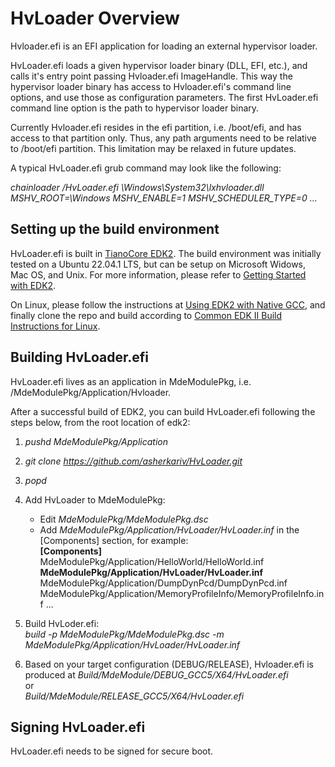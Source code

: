 # HvLoader Overview
Hvloader.efi is an EFI application for loading an external hypervisor loader.

HvLoader.efi loads a given hypervisor loader binary (DLL, EFI, etc.), and calls
it's entry point passing Hvloader.efi ImageHandle. 
This way the hypervisor loader binary has access to Hvloader.efi's command 
line options, and use those as configuration parameters.
The first HvLoader.efi command line option is the path to hypervisor loader 
binary.

Currently Hvloader.efi resides in the efi partition, i.e. /boot/efi, and has
access to that partition only. Thus, any path arguments need to be relative to
/boot/efi partition. 
This limitation may be relaxed in future updates.

A typical HvLoader.efi grub command may look like the following:

_chainloader /HvLoader.efi \\Windows\\System32\\lxhvloader.dll MSHV_ROOT=\\Windows MSHV_ENABLE=1 MSHV_SCHEDULER_TYPE=0 ..._

## Setting up the build environment
HvLoader.efi is built in [TianoCore EDK2](https://github.com/tianocore/edk2).
The build environment was initially tested on a Ubuntu 22.04.1 LTS, but can be setup 
on Microsoft Widows, Mac OS, and Unix.
For more information, please refer to [Getting Started with EDK2](https://github.com/tianocore/tianocore.github.io/wiki/Getting-Started-with-EDK-II).

On Linux, please follow the instructions at [Using EDK2 with Native GCC](https://github.com/tianocore/tianocore.github.io/wiki/Using-EDK-II-with-Native-GCC), and
finally clone the repo and build according to [Common EDK II Build Instructions for Linux](https://github.com/tianocore/tianocore.github.io/wiki/Common-instructions).

## Building HvLoader.efi
HvLoader.efi lives as an application in MdeModulePkg, i.e. <edk2>/MdeModulePkg/Application/Hvloader.

After a successful build of EDK2, you can build HvLoader.efi following the steps below, 
from the root location of edk2:
1. _pushd MdeModulePkg/Application_
2. _git clone https://github.com/asherkariv/HvLoader.git_
3. _popd_
4. Add HvLoader to MdeModulePkg:
   * Edit _MdeModulePkg/MdeModulePkg.dsc_
   * Add _MdeModulePkg/Application/HvLoader/HvLoader.inf_ in the [Components] section, for example:        
     **[Components]**   
        MdeModulePkg/Application/HelloWorld/HelloWorld.inf
        **MdeModulePkg/Application/HvLoader/HvLoader.inf**
        MdeModulePkg/Application/DumpDynPcd/DumpDynPcd.inf
        MdeModulePkg/Application/MemoryProfileInfo/MemoryProfileInfo.inf
        ...

5. Build HvLoder.efi:   
   _build -p MdeModulePkg/MdeModulePkg.dsc -m MdeModulePkg/Application/HvLoader/HvLoader.inf_
6. Based on your target configuration (DEBUG/RELEASE), Hvloader.efi is produced at 
   _Build/MdeModule/DEBUG_GCC5/X64/HvLoader.efi_   
   or   
   _Build/MdeModule/RELEASE_GCC5/X64/HvLoader.efi_   

## Signing HvLoader.efi
HvLoader.efi needs to be signed for secure boot.




